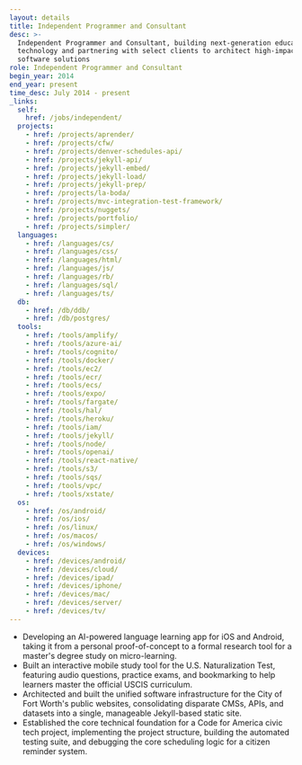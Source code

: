 ```yaml
---
layout: details
title: Independent Programmer and Consultant
desc: >-
  Independent Programmer and Consultant, building next-generation education
  technology and partnering with select clients to architect high-impact
  software solutions
role: Independent Programmer and Consultant
begin_year: 2014
end_year: present
time_desc: July 2014 - present
_links:
  self:
    href: /jobs/independent/
  projects:
    - href: /projects/aprender/
    - href: /projects/cfw/
    - href: /projects/denver-schedules-api/
    - href: /projects/jekyll-api/
    - href: /projects/jekyll-embed/
    - href: /projects/jekyll-load/
    - href: /projects/jekyll-prep/
    - href: /projects/la-boda/
    - href: /projects/mvc-integration-test-framework/
    - href: /projects/nuggets/
    - href: /projects/portfolio/
    - href: /projects/simpler/
  languages:
    - href: /languages/cs/
    - href: /languages/css/
    - href: /languages/html/
    - href: /languages/js/
    - href: /languages/rb/
    - href: /languages/sql/
    - href: /languages/ts/
  db:
    - href: /db/ddb/
    - href: /db/postgres/
  tools:
    - href: /tools/amplify/
    - href: /tools/azure-ai/
    - href: /tools/cognito/
    - href: /tools/docker/
    - href: /tools/ec2/
    - href: /tools/ecr/
    - href: /tools/ecs/
    - href: /tools/expo/
    - href: /tools/fargate/
    - href: /tools/hal/
    - href: /tools/heroku/
    - href: /tools/iam/
    - href: /tools/jekyll/
    - href: /tools/node/
    - href: /tools/openai/
    - href: /tools/react-native/
    - href: /tools/s3/
    - href: /tools/sqs/
    - href: /tools/vpc/
    - href: /tools/xstate/
  os:
    - href: /os/android/
    - href: /os/ios/
    - href: /os/linux/
    - href: /os/macos/
    - href: /os/windows/
  devices:
    - href: /devices/android/
    - href: /devices/cloud/
    - href: /devices/ipad/
    - href: /devices/iphone/
    - href: /devices/mac/
    - href: /devices/server/
    - href: /devices/tv/
---
```


- Developing an AI-powered language learning app for iOS and Android, taking it from a personal proof-of-concept to a formal research tool for a master's degree study on micro-learning.
- Built an interactive mobile study tool for the U.S. Naturalization Test, featuring audio questions, practice exams, and bookmarking to help learners master the official USCIS curriculum.
- Architected and built the unified software infrastructure for the City of Fort Worth's public websites, consolidating disparate CMSs, APIs, and datasets into a single, manageable Jekyll-based static site.
- Established the core technical foundation for a Code for America civic tech project, implementing the project structure, building the automated testing suite, and debugging the core scheduling logic for a citizen reminder system.
